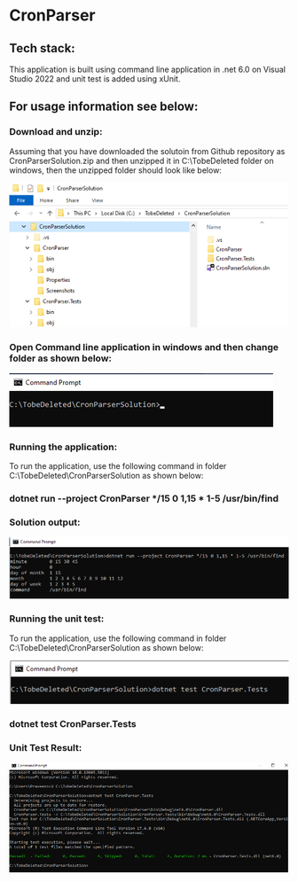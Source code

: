 ﻿# CronParser

## Tech stack:
This application is built using command line application in .net 6.0 on Visual Studio 2022 and unit test is added using xUnit.

## For usage information see below:

### Download and unzip:

Assuming that you have downloaded the solutoin from Github repository as CronParserSolution.zip and then unzipped it in C:\TobeDeleted folder on windows, then the unzipped folder should look like below:

![Unzipped Solution](Screenshots/Unzipped_Solution.png)

### Open Command line application in windows and then change folder as shown below:

![Change Directory](Screenshots/ChangeDirectory.png)

### Running the application:
To run the application, use the following command in folder C:\TobeDeleted\CronParserSolution as shown below:

### dotnet run --project CronParser */15 0 1,15 * 1-5 /usr/bin/find

### Solution output:

![Output](Screenshots/Output.png)

### Running the unit test:

To run the application, use the following command in folder C:\TobeDeleted\CronParserSolution as shown below:

![Unit Test Command](Screenshots/UnitTestCommand.png)

### dotnet test CronParser.Tests

### Unit Test Result:

![Unit Test Result](Screenshots/UnitTestResult.png)
